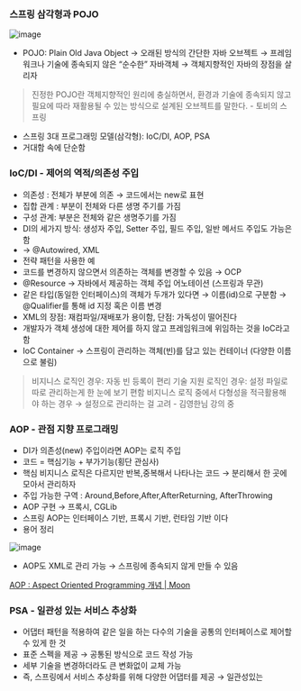 ### 스프링 삼각형과 POJO

![image](https://github.com/JoosungKwon/oop-intro-for-spring/assets/99165624/7bbdfe54-9282-4806-ba55-fe69faa1aa52)

- POJO: Plain Old Java Object →  오래된 방식의 간단한 자바 오브젝트 →  프레임워크나 기술에 종속되지 않은 “순수한” 자바객체 → 객체지향적인 자바의 장점을 살리자

> 진정한 POJO란 객체지향적인 원리에 충실하면서, 환경과 기술에 종속되지 않고 필요에 따라 재활용될 수 있는 방식으로 설계된 오브젝트를 말한다. - 토비의 스프링
>
- 스프링 3대 프로그래밍 모델(삼각형): IoC/DI, AOP, PSA
- 거대함 속에 단순함

### IoC/DI - 제어의 역적/의존성 주입

- 의존성 : 전체가 부분에 의존 → 코드에서는 new로 표현
- 집합 관계 : 부분이 전체와 다른 생명 주기를 가짐
- 구성 관계: 부분은 전체와 같은 생명주기를 가짐
- DI의 세가지 방식: 생성자 주입, Setter 주입, 필드 주입, 일반 메서드 주입도 가능은 함
- → @Autowired, XML
- 전략 패턴을 사용한 예
- 코드를 변경하지 않으면서 의존하는 객체를 변경할 수 있음 → OCP
- @Resource →  자바에서 제공하는 객체 주입 어노테이션 (스프링과 무관)
- 같은 타입(동일한 인터페이스)의 객체가 두개가 있다면 → 이름(id)으로 구분함
  → @Qualifier를 통해 id 지정 혹은 이름 변경
- XML의 장점: 재컴파일/재배포가 용이함, 단점: 가독성이 떨어진다
- 개발자가 객체 생성에 대한 제어를 하지 않고 프레임워크에 위임하는 것을 IoC라고 함
- IoC Container → 스프링이 관리하는 객체(빈)를 담고 있는 컨테이너 (다양한 이름으로 불림)

> 비지니스 로직인 경우: 자동 빈 등록이 편리
기술 지원 로직인 경우:  설정 파일로 따로 관리하는게 한 눈에 보기 편함
비지니스 로직 중에서 다형성을 적극활용해야 하는 경우 → 설정으로 관리하는 걸 고려 - 김영한님 강의 중

### AOP - 관점 지향 프로그래밍

- DI가 의존성(new) 주입이라면 AOP는 로직 주입
- 코드 = 핵심기능 + 부가기능(횡단 관심사)
- 핵심 비지니스 로직은 다르지만 반복,중복해서 나타나는 코드 → 분리해서 한 곳에 모아서 관리하자
- 주입 가능한 구역 : Around,Before,After,AfterReturning, AfterThrowing
- AOP 구현 → 프록시, CGLib
- 스프링 AOP는 인터페이스 기반, 프록시 기반, 런타임 기반 이다
- 용어 정리

![image](https://github.com/JoosungKwon/oop-intro-for-spring/assets/99165624/ff3f0711-1d41-466f-81f2-6b8005ee8ceb)

- AOP도 XML로 관리 가능 → 스프링에 종속되지 않게 만들 수 있음

[AOP : Aspect Oriented Programming 개념 | Moon](https://gmoon92.github.io/spring/aop/2019/01/15/aspect-oriented-programming-concept.html)

### PSA - 일관성 있는 서비스 추상화

- 어댑터 패턴을 적용하여 같은 일을 하는 다수의 기술을 공통의 인터페이스로 제어할 수 있게 한 것
- 표준 스펙을 제공 → 공통된 방식으로 코드 작성 가능
- 세부 기술을 변경하더라도 큰 변화없이 교체 가능
- 즉, 스프링에서 서비스 추상화를 위해 다양한 어댑터를 제공 → 일관성있는
